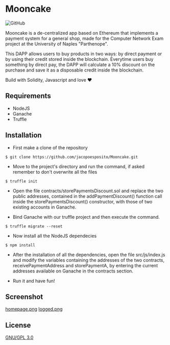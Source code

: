 # Mooncake
![GitHub](https://img.shields.io/github/license/jacopoesposito/mooncake?color=red&style=flat-square)

Mooncake is a de-centralized app based on Ethereum that implements a payment system for a general shop, made for the Computer Network Exam project at the University of Naples "Parthenope".

This DAPP allows users to buy products in two ways: by direct payment or by using their credit stored inside the blockchain.
Everytime users buy something by direct pay, the DAPP will calculate a 10% discount on the purchase and save it as a disposable credit inside the blockchain.

Build with Solidity, Javascript and love :heart:

## Requirements
- NodeJS
- Ganache
- Truffle 

## Installation 
* First make a clone of the repository
```
$ git clone https://github.com/jacopoesposito/Mooncake.git
```
* Move to the project's directory and run the command, if asked remember to don't overwrite all the files
```
$ truffle init 
```
* Open the file contracts/storePaymentsDiscount.sol and replace the two public addresses, contained in the addPaymentDiscount() function call inside the storePaymentsDiscount() constructor, with those of two existing accounts in Ganache.

* Bind Ganache with our truffle project and then execute the command.
```
$ truffle migrate --reset
```
* Now install all the NodeJS dependecies
```
$ npm install
```
* After the installation of all the dependencies, open the file src/js/index.js and modify the variables containing the addresses of the two contracts, receivePaymentAddress and storePaymentA, by entering the current addresses available on Ganache in the contracts section.

* Run it and have fun!

## Screenshot
[homepage.png](https://github.com/jacopoesposito/Mooncake/blob/main/static/image/login.png)
[logged.png](https://github.com/jacopoesposito/Mooncake/blob/main/static/image/connesso.png)

## License 
[GNU/GPL 3.0](https://choosealicense.com/licenses/gpl-3.0/)